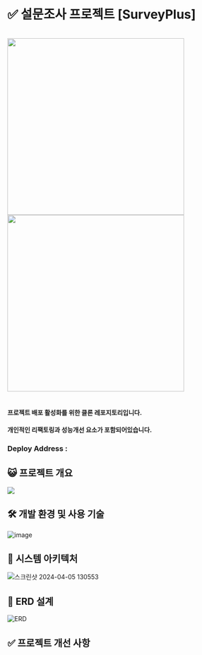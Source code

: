 # ✅ 설문조사 프로젝트 [SurveyPlus]
<br>
<img src="https://github.com/kl204/law-proj-backend/assets/86181292/099acc80-b20f-4b94-9671-0c665774f93c" width="400">
<img src="https://github.com/kl204/law-proj-backend/assets/86181292/200a3d68-b516-4846-b587-43debe83d0ee" width="400">
<br><br>

#### 프로젝트 배포 활성화를 위한 클론 레포지토리입니다.
#### 개인적인 리팩토링과 성능개선 요소가 포함되어있습니다.
### Deploy Address : 

## 😺 프로젝트 개요
<img src="https://github.com/kl204/Survey-Project-Backend/assets/86181292/937914ea-4baf-49c7-89d4-db4acd467ca2">

## 🛠 개발 환경 및 사용 기술
![image](https://github.com/kl204/Survey-Project-Backend/assets/86181292/a4622c8b-74e3-4775-8cfc-4dfbb7950321)


## 📐 시스템 아키텍처
![스크린샷 2024-04-05 130553](https://github.com/kl204/law-proj-backend/assets/86181292/2c7798ff-8bbe-45d6-9c4c-ab891863d82e)
## 📇 ERD 설계
![ERD](https://github.com/kl204/law-proj-backend/assets/86181292/c87cd741-3f20-4ca1-8aca-2ffdd8ab503c)

## ✅ 프로젝트 개선 사항
